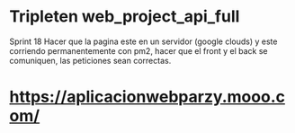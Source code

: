# Tripleten web_project_api_full

Sprint 18
Hacer que la pagina este en un servidor (google clouds) y este corriendo permanentemente con pm2, hacer que el front y el back se comuniquen, las peticiones sean correctas.

# https://aplicacionwebparzy.mooo.com/
